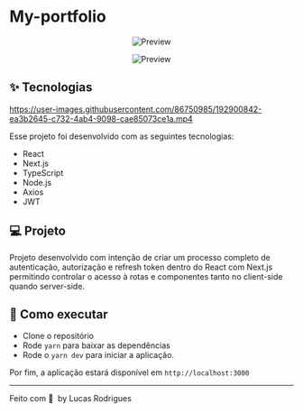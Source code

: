 # My-portfolio



<p align="center">


<p align="center">

  <img alt="Preview" src="https://user-images.githubusercontent.com/86750985/182973926-e9661cce-849a-472c-af78-8030a1a7e415.png">
</p>



<p align="center">

  <img alt="Preview" src="https://user-images.githubusercontent.com/86750985/192678090-c920ed99-9cf9-4d06-b519-6ef392055890.png">
</p>

## ✨ Tecnologias

https://user-images.githubusercontent.com/86750985/192900842-ea3b2645-c732-4ab4-9098-cae85073ce1a.mp4



Esse projeto foi desenvolvido com as seguintes tecnologias:

- React
- Next.js
- TypeScript
- Node.js
- Axios
- JWT


## 💻 Projeto 

 Projeto desenvolvido com intenção de criar um processo completo de autenticação, autorização e refresh token dentro do React com Next.js permitindo controlar o acesso à rotas e componentes tanto no client-side quando server-side.


## 🚀 Como executar

- Clone o repositório
- Rode `yarn` para baixar as dependências
- Rode o `yarn dev` para iniciar a aplicação.

Por fim, a aplicação estará disponível em `http://localhost:3000`


---

Feito com 💜 &nbsp;by Lucas Rodrigues
